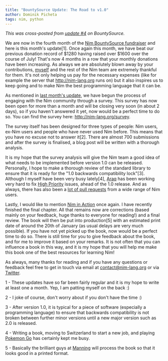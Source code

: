 ```yaml
---
title: "BountySource Update: The Road to v1.0"
author: Dominik Picheta
tags: nim, python
---
```


*This was cross-posted from [update #4](https://salt.bountysource.com/teams/nim/updates/4-the-road-to-v1-0) on BountySource.*

We are now in the fourth month of the
[Nim BountySource fundraiser](https://salt.bountysource.com/teams/nim) and
here is
this month's update[1]. Once again this month, we have beat our previous
donation record of $1280 having raised over $1600 over the course of July!
That's now 4 months in a row that your monthly donations have been increasing.
As always we are absolutely blown away by your contributions,
[myself](https://github.com/dom96) and the
rest of the Nim team are extremely thankful for them. It's not only helping us
pay for the necessary expenses (like for example the server that
http://nim-lang.org runs on) but it also inspires us to keep going and to make
Nim the best programming language that it can be.

As mentioned in
[last month's update](https://salt.bountysource.com/teams/nim/updates/3-engaging-with-our-community), we have begun the process of engaging with
the Nim community through a survey. This survey has now been open for more than
a month and will be closing very soon (in about 2 days), so if you haven't
answered it yet, now would be a perfect time to do so. You can find the survey
here: http://nim-lang.org/survey.

The survey itself has been designed for three types of people: Nim users,
ex-Nim users and people who have never used Nim before. This means that you
have no excuse not to answer it[2]. There are almost 700 submissions and after
the survey is finalised, a blog post will be written with a thorough analysis.

It is my hope that the survey analysis will give the Nim team a good idea of
what needs to be implemented before version 1.0 can be released. Personally, I
hope to make a thorough review of the standard library to ensure that it is
ready for the "1.0 backwards compatibility lock"[3]. Although I myself have
been very busy lately[4], [Araq](http://github.com/Araq) has been working very hard to fix
[High Priority](https://github.com/nim-lang/Nim/issues?q=is%3Aissue+is%3Aopen+label%3A%22High+Priority%22)
issues, ahead of the 1.0 release. And as always, there has also been a
[lot of pull requests](https://github.com/nim-lang/Nim/pulse)
from a wide range of Nim users.

Lastly, I would like to mention
[Nim in Action](https://manning.com/books/nim-in-action?a_aid=niminaction&a_bid=78a27e81) once again. I have recently
finished the final chapter. All that remains now are corrections (based mainly
on your feedback, huge thanks to everyone for reading!) and a final review.
The book will then be put into production[5] with an estimated print date of
around the 20th of January (as usual delays are very much possible). If you
have not yet picked up the book, now would be a perfect time to do so. There
is still time for you to give feedback about the book, and for me to improve it
based on your remarks. It is not often that you can influence a book in this
way, and it is my hope that you will help me make this book one of the best
resources for learning Nim!

As always, many thanks for reading and if you have any questions or feedback
feel free to get in touch via email at contact@nim-lang.org or via
[Twitter](https://twitter.com/nim_lang).

1 - These updates have so far been fairly regular and it is my hope to write
at least one a month. Yep, I am patting myself on the back :)

2 - I joke of course, don't worry about if you don't have the time :)

3 - After version 1.0, it is typical for a piece of software (especially
a programming language) to ensure that backwards compatibility is not broken
between further minor versions until a new major version such as 2.0 is released.

4 - Writing a book, moving to Switzerland to start a new job, and playing
[Pokemon Go](https://pokemongostatus.org/) has certainly kept me busy.

5 - Basically the brilliant guys at [Manning](https://manning.com) will
process the book so that it looks good in a printed format.
